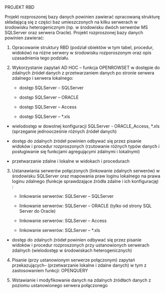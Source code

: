 PROJEKT RBD

Projekt rozproszonej bazy danych powinien zawierać opracowaną strukturę składającą się z części baz umieszczonych na kilku serwerach w środowisku heterogenicznym (np. w środowisku dwóch serwerów MS SQLServer oraz serwera Oracle). Projekt rozproszonej bazy danych powinien zawierać:

1. Opracowanie struktury RBD (podział obiektów w tym tabel, procedur, widoków) na różne serwery w środowisku rozporoszonym oraz opis uzasadnienia tego podziału.

2. Wykorzystanie zapytań AD HOC – funkcja OPENROWSET w dostępie do zdalnych źródeł danych z przetwarzaniem danych po stronie serwera zdalnego i serwera lokalnego:

    - dostęp SQLServer – SQLServer

    - dostęp SQLServer – ORACLE  

    - dostęp SQLServer – Access 

    - dostęp SQLServer – *.xls   

 - wielodostęp w dowolnej konfiguracji SQLServer - ORACLE_Access, *.xls (sprzeganie jednoocześnie różnych źródeł danych) 

- dostęp do zdalnych źródeł powinien odbywać się przez pisanie widoków i procedur rozproszonych (rzutowanie różnych typów danych i posługiwanie się funkcjami agregującymi zdalnymi i lokalnymi)

- przetwarzanie zdalne i lokalne w widokach i procedurach

3. Ustanawiania serwerów połączonych (linkowanie zdalnych serwerów) w środowisku SQLServer oraz mapowania praw loginu lokalnego na prawa loginu zdalnego (funkcje sprawdzające źródła zdalne i ich konfigurację) :

    - linkowanie serwerów: SQLServer – SQLServer

    - linkowanie serwerów:  SQLServer – ORACLE (tylko od strony SQL Server do Oracle) 

    - linkowanie serwerów:  SQLServer – Access

    - linkowanie serwerów:  SQLServer – *.xls  

 - dostęp do zdalnych źródeł powinien odbywać się przez pisanie widoków i procedur rozproszonych  przy ustanowionych serwerach zdalnych (wielodostęp w środowiskach heterogenicznych)

 4. Pisanie (przy ustanowionym serwerze połączonym) zapytań przekazujących– (przetwarzanie lokalne i zdalne danych) w tym z zastosowaniem funkcji: OPENQUERY

5. Wstawianie i modyfikowanie danych na zdalnych źródłach danych z poziomu ustanowionego serwera połączonego

